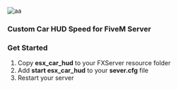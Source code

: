 ![aa](https://cdn.discordapp.com/attachments/834924184223481876/981258813896273940/unknown.png)
### Custom Car HUD Speed for FiveM Server


### Get Started
1) Copy **esx_car_hud** to your FXServer resource folder
2) Add **start esx_car_hud** to your **sever.cfg** file
3) Restart your server

 
  
